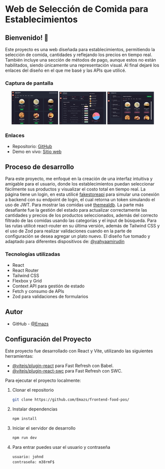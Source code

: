 # Web de Selección de Comida para Establecimientos

## Bienvenido! 👋

Este proyecto es una web diseñada para establecimientos, permitiendo la selección de comida, cantidades y reflejando los precios en tiempo real. También incluye una sección de métodos de pago, aunque estos no están habilitados, siendo únicamente una representación visual. Al final dejaré los enlaces del diseño en el que me basé y las APIs que utilicé.

### Captura de pantalla

<p align="center">
  <img src="https://github.com/Emazs/frontend-food-pos/blob/main/src/assets/disign/home_desktop.png?raw=true" width="30%">
  <img src="https://github.com/Emazs/frontend-food-pos/blob/main/src/assets/disign/dashboard_desktop.png?raw=true" width="30%">
  <img src="https://github.com/Emazs/frontend-food-pos/blob/main/src/assets/disign/config_desktop.png?raw=true" width="30%">
</p>


### Enlaces

- Repositorio: [GitHub](https://github.com/Emazs/frontend-food-pos/)
- Demo en vivo: [Sitio web](https://frontend-food-pos.vercel.app/login)

## Proceso de desarrollo

Para este proyecto, me enfoqué en la creación de una interfaz intuitiva y amigable para el usuario, donde los establecimientos puedan seleccionar fácilmente sus productos y visualizar el costo total en tiempo real. La página tiene un login, en esta utilicé [fakestoreapi](https://fakestoreapi.com/) para simular una conexión a backend con su endpoint de login, el cual retorna un token simulando el uso de JWT. Para mostrar las comidas usé [themealdb](https://www.themealdb.com/api.php). La parte más desafiante fue la gestión del estado para actualizar correctamente las cantidades y precios de los productos seleccionados, además del correcto filtrado de las comidas usando las categorías y el input de búsqueda. Para las rutas utilicé react-router en su última versión, además de Tailwind CSS y el uso de Zod para realizar validaciones cuando en la parte de configuración se desea agregar un plato nuevo. El diseño fue tomado y adaptado para diferentes dispositivos de: [@yahyaamirudin](https://www.figma.com/community/file/944188956363619079)

### Tecnologías utilizadas

- React
- React Router
- Tailwind CSS
- Flexbox y Grid
- Context API para gestión de estado
- Fetch y consumo de APIs
- Zod para validaciones de formularios

## Autor

- GitHub - [@Emazs](https://github.com/Emazs)

## Configuración del Proyecto

Este proyecto fue desarrollado con React y Vite, utilizando las siguientes herramientas:

- [@vitejs/plugin-react](https://github.com/vitejs/vite-plugin-react) para Fast Refresh con Babel.
- [@vitejs/plugin-react-swc](https://github.com/vitejs/vite-plugin-react-swc) para Fast Refresh con SWC.

Para ejecutar el proyecto localmente:

1. Clonar el repositorio
   ```bash
   git clone https://github.com/Emazs/frontend-food-pos/
   ```
2. Instalar dependencias
   ```bash
   npm install
   ```
3. Iniciar el servidor de desarrollo
   ```bash
   npm run dev
   ```
4. Para entrar puedes usar el usuario y contraseña
   ```bash
   usuario: johnd 
   contraseña: m38rmF$
   ```

